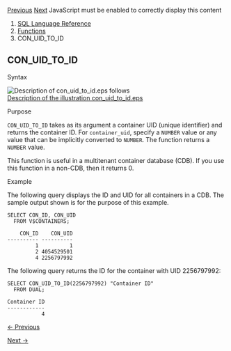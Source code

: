 [Previous](CON_NAME_TO_ID.md) [Next](CONCAT.md) JavaScript must be enabled
to correctly display this content

  1. [SQL Language Reference ](index.md)
  2. [Functions](Functions.md)
  3. CON_UID_TO_ID

## CON_UID_TO_ID

Syntax

![Description of con_uid_to_id.eps
follows](https://docs.oracle.com/en/database/oracle/oracle-database/23/sqlrf/img/con_uid_to_id.gif)  
[Description of the illustration
con_uid_to_id.eps](img_text/con_uid_to_id.md)

Purpose

`CON_UID_TO_ID` takes as its argument a container UID (unique identifier) and
returns the container ID. For `container_uid`, specify a `NUMBER` value or any
value that can be implicitly converted to `NUMBER`. The function returns a
`NUMBER` value.

This function is useful in a multitenant container database (CDB). If you use
this function in a non-CDB, then it returns 0.

Example

The following query displays the ID and UID for all containers in a CDB. The
sample output shown is for the purpose of this example.

    
    
    SELECT CON_ID, CON_UID
      FROM V$CONTAINERS;
    
        CON_ID    CON_UID
    ---------- ----------
             1          1
             2 4054529501
             4 2256797992
    

The following query returns the ID for the container with UID 2256797992:

    
    
    SELECT CON_UID_TO_ID(2256797992) "Container ID"
      FROM DUAL;
    
    Container ID
    ------------
               4


[← Previous](CON_NAME_TO_ID.md)

[Next →](CONCAT.md)
